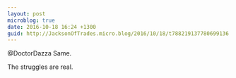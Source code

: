 ```yaml
---
layout: post
microblog: true
date: 2016-10-18 16:24 +1300
guid: http://JacksonOfTrades.micro.blog/2016/10/18/t788219137780699136.html
---
```

@DoctorDazza Same.

The struggles are real.
